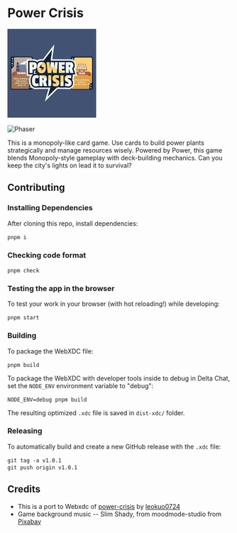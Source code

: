 # Power Crisis

![Cover](/public/icon.png)

![Phaser](https://img.shields.io/badge/phaser-3.70.0-blue?style=for-the-badge)

This is a monopoly-like card game. Use cards to build power plants strategically and manage resources wisely. Powered by Power, this game blends Monopoly-style gameplay with deck-building mechanics. Can you keep the city's lights on lead it to survival?

## Contributing

### Installing Dependencies

After cloning this repo, install dependencies:

```
pnpm i
```

### Checking code format

```
pnpm check
```

### Testing the app in the browser

To test your work in your browser (with hot reloading!) while developing:

```
pnpm start
```

### Building

To package the WebXDC file:

```
pnpm build
```

To package the WebXDC with developer tools inside to debug in Delta Chat, set the `NODE_ENV`
environment variable to "debug":

```
NODE_ENV=debug pnpm build
```

The resulting optimized `.xdc` file is saved in `dist-xdc/` folder.

### Releasing

To automatically build and create a new GitHub release with the `.xdc` file:

```
git tag -a v1.0.1
git push origin v1.0.1
```

## Credits

- This is a port to Webxdc of [power-crisis](https://github.com/leokuo0724/power-crisis) by [leokuo0724](https://github.com/leokuo0724)
- Game background music -- Slim Shady, from moodmode-studio from [Pixabay](https://pixabay.com/music/beats-slim-shady-174003/)
